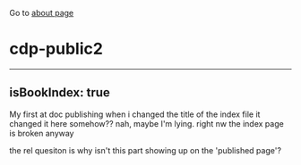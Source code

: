 Go to [about page](about.md)

# cdp-public2

---
isBookIndex: true
---

My first at doc publishing
when i changed the title of the index file it changed it here somehow??
nah, maybe I'm lying.  right nw the index page is broken anyway

the rel quesiton is why isn't this part showing up on the 'published page'?
